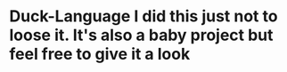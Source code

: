 # Duck-Language I did this just not to loose it. It's also a baby project but feel free to give it a look

